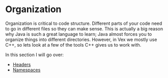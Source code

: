 # Organization

Organization is critical to code structure. Different parts of your code need to go in different files so they can make sense. This is actually a big reason why Java is such a great language to learn; Java almost forces you to organize things into different directories. However, in Vex we mostly use C++, so lets look at a few of the tools C++ gives us to work with.

In this section I will go over:
- [Headers](./organization/headers.md)
- [Namespaces](./organization/namespaces.md)